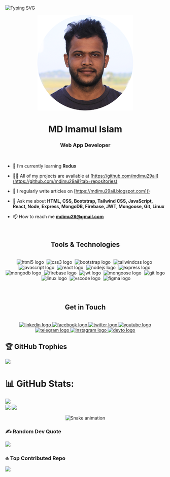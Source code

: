 ![Typing SVG](https://readme-typing-svg.herokuapp.com/?font=Righteous&color=016EEA&size=60&center=true&vCenter=true&width=900&height=100&lines=Assalamu+Alaikum+!;My+name+is+MD+Imamul+Islam.;I+am+a+Web+App+Developer.;Feel+free+to+get+in+touch.;Nice+to+meet+you+!)

<div align="center">
<img height="300" src="https://github.com/mdimu29ail/mdimu29ail/blob/main/IMG_0966.png"  />
</div>

<h1 align="center">MD Imamul Islam</h1>
<h3 align="center">Web App Developer</h3>

<br>

- 🌱 I’m currently learning **Redux**

- 👨‍💻 All of my projects are available at [https://github.com/mdimu29ail](https://github.com/mdimu29ail?tab=repositories)

- 📝 I regularly write articles on [https://mdimu29ail.blogspot.com]()

- 💬 Ask me about **HTML, CSS, Bootstrap, Tailwind CSS, JavaScript, React, Node, Express, MongoDB, Firebase, JWT, Mongoose, Git, Linux**

- 📫 How to reach me **mdimu29@gmail.com**

<br>

<h2 align="center"> Tools & Technologies </h2>

<br>

<div align="center">
  <img src="https://skillicons.dev/icons?i=html" height="50" alt="html5 logo"  />
  <img width="1" />
  <img src="https://skillicons.dev/icons?i=css" height="50" alt="css3 logo"  />
  <img width="1" />
  <img src="https://skillicons.dev/icons?i=bootstrap" height="50" alt="bootstrap logo"  />
  <img width="1" />
  <img src="https://skillicons.dev/icons?i=tailwind" height="50" alt="tailwindcss logo"  />
  <img width="1" />
  <img src="https://skillicons.dev/icons?i=js" height="50" alt="javascript logo"  />
  <img width="1" />
  <img src="https://skillicons.dev/icons?i=react" height="50" alt="react logo"  />
  <img width="1" />
  <img src="https://skillicons.dev/icons?i=nodejs" height="50" alt="nodejs logo"  />
  <img width="1" />
  <img src="https://skillicons.dev/icons?i=express" height="50" alt="express logo"  />
  <img width="1" />
  <img src="https://skillicons.dev/icons?i=mongodb" height="50" alt="mongodb logo"  />
  <img width="1" />
  <img src="https://skillicons.dev/icons?i=firebase" height="50" alt="firebase logo"  />
  <img width="1" />
  <img src="https://nurealammiaji.vercel.app/assets/jwt-Bn3qD3sq.png" height="50" alt="jwt logo"  />
  <img width="1" />
  <img src="https://cdn.jsdelivr.net/gh/devicons/devicon@latest/icons/mongoose/mongoose-original.svg" height="50" alt="mongoose logo"  />
  <img width="1" />
  <img src="https://skillicons.dev/icons?i=git" height="50" alt="git logo"  />
  <img width="1" />
  <img src="https://skillicons.dev/icons?i=linux" height="50" alt="linux logo"  />
  <img width="1" />
  <img src="https://skillicons.dev/icons?i=vscode" height="50" alt="vscode logo"  />
  <img width="1" />
  <img src="https://skillicons.dev/icons?i=figma" height="50" alt="figma logo"  />
</div>

###

<br>

###

<h2 align="center"> Get in Touch </h2>

<br>

<div align="center">
  <a href="https://www.linkedin.com/in/md-imu-63138b283/" target="_blank">
    <img src="https://raw.githubusercontent.com/maurodesouza/profile-readme-generator/master/src/assets/icons/social/linkedin/default.svg" width="52" height="40" alt="linkedin logo"  />
  </a>
  <a href="https://web.facebook.com/imu997778293/" target="_blank">
    <img src="https://raw.githubusercontent.com/maurodesouza/profile-readme-generator/master/src/assets/icons/social/facebook/default.svg" width="52" height="40" alt="facebook logo"  />
  </a>
  <a href="https://x.com/imu_md536448" target="_blank">
    <img src="https://raw.githubusercontent.com/maurodesouza/profile-readme-generator/master/src/assets/icons/social/twitter/default.svg" width="52" height="40" alt="twitter logo"  />
  </a>
  <a href="https://github.com/mdimu29ail/mdimu29ail/blob/main/README.md" target="_blank">
    <img src="https://raw.githubusercontent.com/maurodesouza/profile-readme-generator/master/src/assets/icons/social/youtube/default.svg" width="52" height="40" alt="youtube logo"  />
  </a>
  <a href="" target="_blank">
    <img src="https://raw.githubusercontent.com/maurodesouza/profile-readme-generator/master/src/assets/icons/social/telegram/default.svg" width="52" height="40" alt="telegram logo"  />
  </a>
  <a href="https://www.instagram.com/imu997778293/" target="_blank">
    <img src="https://raw.githubusercontent.com/maurodesouza/profile-readme-generator/master/src/assets/icons/social/instagram/default.svg" width="52" height="40" alt="instagram logo"  />
  </a>
  <a href="" target="_blank">
    <img src="https://raw.githubusercontent.com/maurodesouza/profile-readme-generator/master/src/assets/icons/social/devto/default.svg" width="52" height="40" alt="devto logo"  />
  </a>
</div>




## 🏆 GitHub Trophies
![](https://github-profile-trophy.vercel.app/?username=alamimran613&theme=radical&no-frame=false&no-bg=false&margin-w=4)



# 📊 GitHub Stats:
![](https://github-readme-stats.vercel.app/api/top-langs/?username=mdimu29ail&theme=dark&hide_border=false&include_all_commits=true&count_private=true&layout=compact)<br>
![](https://github-readme-stats.vercel.app/api?username=mdimu29ail&theme=dark&hide_border=false&include_all_commits=true&count_private=true)
![](https://github-readme-streak-stats.herokuapp.com/?user=mdimu29ail&theme=dark&hide_border=false)

<!-- Snake Game Repo View -->

<div align="center">
  <img src="https://profile-readme-generator.com/assets/snake.svg" alt="Snake animation" />
</div>



### ✍️ Random Dev Quote
![](https://quotes-github-readme.vercel.app/api?type=horizontal&theme=radical)

### 🔝 Top Contributed Repo
![](https://github-contributor-stats.vercel.app/api?username=mdimu29ail&limit=5&theme=dark&combine_all_yearly_contributions=true)



<!-- Proudly created with GPRM ( https://gprm.itsvg.in ) -->
